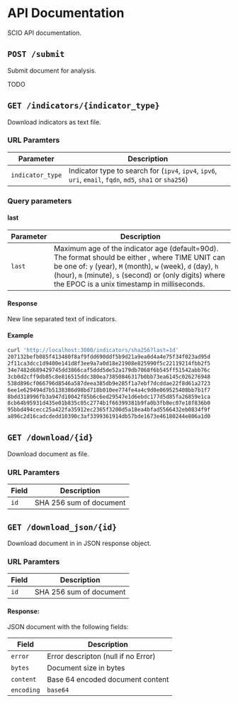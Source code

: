 # API Documentation

SCIO API documentation.

## `POST /submit`

Submit document for analysis.

TODO

## `GET /indicators/{indicator_type}`

Download indicators as text file.

### URL Paramters

| Parameter        | Description                                                                                              |
|------------------|----------------------------------------------------------------------------------------------------------|
| `indicator_type` | Indicator type to search for (`ipv4`, `ipv4`, `ipv6`, `uri`, `email`, `fqdn`, `md5`, `sha1` or `sha256`) |

### Query parameters

#### last


| Parameter | Description                                                                                                                                                                                                                                                                                     |
|-----------|-------------------------------------------------------------------------------------------------------------------------------------------------------------------------------------------------------------------------------------------------------------------------------------------------|
| `last`    | Maximum age of the indicator age (default=90d). The format should be either <NUM><TIME UNIT>, where TIME UNIT can be one of: `y` (year), `M` (month), `w` (week), `d` (day), `h` (hour), `m` (minute), `s` (second) or <EPOC> (only digits) where the EPOC is a unix timestamp in milliseconds. |

#### Response

New line separated text of indicators.

#### Example

```bash
curl 'http://localhost:3000/indicators/sha256?last=1d'
207132befb085f413480f8af9fdd690ddf5b9d21a9ea0d4a4e75f34f023ad95d
2f11ca3dcc1d9400e141d8f3ee9a7a0d18e21908e825990f5c22119214fbb2f5
34e7482d689429745dd3866caf5ddd5de52a179db7068f6b545ff51542abb76c
3cb0d2cff9db85c8e816515ddc380ea73850846317b0bb73ea6145c026276948
538d896cf066796d8546a587deea385db9e285f1a7ebf7dcddae22f8d61a2723
6ee1e629494d7b5138386d98bd718b010ee774fe4a4c9d0e069525408bb7b1f7
8bdd318996fb3a947d10042f85b6c6ed29547e1d6ebdc177d5d85fa26859e1ca
8cb64b95931d435e01b835c05c2774b1f66399381b9fa0b3fb8ec07e18f836b0
95bbd494cecc25a422fa35912ec2365f3200d5a18ea4bfad5566432eb0834f9f
a896c2d16cadcdedd10390c3af3399361914db57bde1673e46180244e806a1d0
```

## `GET /download/{id}`

Download document as file.

### URL Paramters

| Field      | Description             |
|------------|-------------------------|
| `id`       | SHA 256 sum of document |


## `GET /download_json/{id}`

Download document in in JSON response object.

### URL Paramters

| Field      | Description             |
|------------|-------------------------|
| `id`       | SHA 256 sum of document |


#### Response:

JSON document with the following fields:

| Field      | Description                         |
|------------|-------------------------------------|
| `error`    | Error descripton (null if no Error) |
| `bytes`    | Document size in bytes              |
| `content`  | Base 64 encoded document content    |
| `encoding` | `base64`                            |
